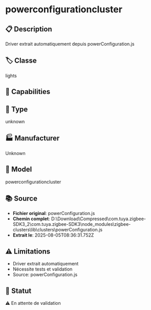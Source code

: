# powerconfigurationcluster

## 📋 Description
Driver extrait automatiquement depuis powerConfiguration.js

## 🏷️ Classe
lights

## 🔧 Capabilities


## 📡 Type
unknown

## 🏭 Manufacturer
Unknown

## 📱 Model
powerconfigurationcluster

## 📚 Source
- **Fichier original**: powerConfiguration.js
- **Chemin complet**: D:\Download\Compressed\com.tuya.zigbee-SDK3_2\com.tuya.zigbee-SDK3\node_modules\zigbee-clusters\lib\clusters\powerConfiguration.js
- **Extrait le**: 2025-08-05T08:36:31.752Z

## ⚠️ Limitations
- Driver extrait automatiquement
- Nécessite tests et validation
- Source: powerConfiguration.js

## 🚀 Statut
⚠️ En attente de validation
